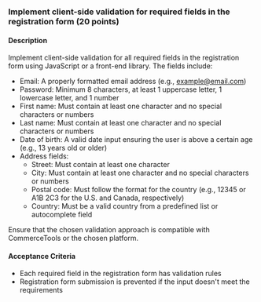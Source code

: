 ### Implement client-side validation for required fields in the registration form (20 points)

#### Description

Implement client-side validation for all required fields in the registration form using JavaScript or a front-end library. The fields include:

- Email: A properly formatted email address (e.g., example@email.com)
- Password: Minimum 8 characters, at least 1 uppercase letter, 1 lowercase letter, and 1 number
- First name: Must contain at least one character and no special characters or numbers
- Last name: Must contain at least one character and no special characters or numbers
- Date of birth: A valid date input ensuring the user is above a certain age (e.g., 13 years old or older)
- Address fields:
  - Street: Must contain at least one character
  - City: Must contain at least one character and no special characters or numbers
  - Postal code: Must follow the format for the country (e.g., 12345 or A1B 2C3 for the U.S. and Canada, respectively)
  - Country: Must be a valid country from a predefined list or autocomplete field

Ensure that the chosen validation approach is compatible with CommerceTools or the chosen platform.

#### Acceptance Criteria

- Each required field in the registration form has validation rules
- Registration form submission is prevented if the input doesn't meet the requirements
